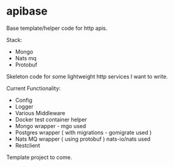 # apibase
Base template/helper code for http apis.

Stack: 
 - Mongo
 - Nats mq
 - Protobuf

Skeleton code for some lightweight http services I want to write.

Current Functionality:

- Config
- Logger
- Various Middleware
- Docker test container helper
- Mongo wrapper - mgo used
- Postgres wrapper ( with migrations - gomigrate used )
- Nats MQ wrapper ( using protobuf ) nats-io/nats used
- Restclient

Template project to come.